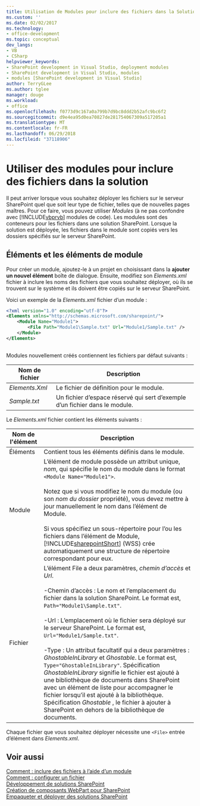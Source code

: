 ```yaml
---
title: Utilisation de Modules pour inclure des fichiers dans la Solution | Microsoft Docs
ms.custom: ''
ms.date: 02/02/2017
ms.technology:
- office-development
ms.topic: conceptual
dev_langs:
- VB
- CSharp
helpviewer_keywords:
- SharePoint development in Visual Studio, deployment modules
- SharePoint development in Visual Studio, modules
- modules [SharePoint development in Visual Studio]
author: TerryGLee
ms.author: tglee
manager: douge
ms.workload:
- office
ms.openlocfilehash: f0773d9c167a0a799b7d9bc8ddd2b52afc9bc6f2
ms.sourcegitcommit: d9e4ea95d0ea70827de281754067309a517205a1
ms.translationtype: MT
ms.contentlocale: fr-FR
ms.lasthandoff: 06/29/2018
ms.locfileid: "37118906"
---
```

# <a name="use-modules-to-include-files-in-the-solution"></a>Utiliser des modules pour inclure des fichiers dans la solution
  Il peut arriver lorsque vous souhaitez déployer les fichiers sur le serveur SharePoint quel que soit leur type de fichier, telles que de nouvelles pages maîtres. Pour ce faire, vous pouvez utiliser *Modules* (à ne pas confondre avec [!INCLUDE[vbprvb](../sharepoint/includes/vbprvb-md.md)] modules de code). Les modules sont des conteneurs pour les fichiers dans une solution SharePoint. Lorsque la solution est déployée, les fichiers dans le module sont copiés vers les dossiers spécifiés sur le serveur SharePoint.  
  
## <a name="module-items-and-elements"></a>Éléments et les éléments de module
 Pour créer un module, ajoutez-le à un projet en choisissant dans la **ajouter un nouvel élément** boîte de dialogue. Ensuite, modifiez son *Elements.xml* fichier à inclure les noms des fichiers que vous souhaitez déployer, où ils se trouvent sur le système et ils doivent être copiés sur le serveur SharePoint.  
  
 Voici un exemple de la *Elements.xml* fichier d’un module :  
  
```xml  
<?xml version="1.0" encoding="utf-8"?>  
<Elements xmlns="http://schemas.microsoft.com/sharepoint/">  
    <Module Name="Module1">  
        <File Path="Module1\Sample.txt" Url="Module1/Sample.txt" />  
    </Module>  
</Elements>  
  
```  
  
 Modules nouvellement créés contiennent les fichiers par défaut suivants :  
  
|Nom de fichier|Description|  
|---------------|-----------------|  
|*Elements.Xml*|Le fichier de définition pour le module.|  
|*Sample.txt*|Un fichier d’espace réservé qui sert d’exemple d’un fichier dans le module.|  
  
 Le *Elements.xml* fichier contient les éléments suivants :  
  
|Nom de l'élément|Description|  
|------------------|-----------------|  
|Éléments|Contient tous les éléments définis dans le module.|  
|Module|L’élément de module possède un attribut unique, *nom*, qui spécifie le nom du module dans le format `<Module Name="Module1">`.<br /><br /> Notez que si vous modifiez le nom du module (ou son *nom du dossier* propriété), vous devez mettre à jour manuellement le nom dans l’élément de Module.<br /><br /> Si vous spécifiez un sous-répertoire pour l’ou les fichiers dans l’élément de Module, [!INCLUDE[sharepointShort](../sharepoint/includes/sharepointshort-md.md)] (WSS) crée automatiquement une structure de répertoire correspondant pour eux.|  
|Fichier|L’élément File a deux paramètres, *chemin d’accès* et *Url*.<br /><br /> -Chemin d’accès : Le nom et l’emplacement du fichier dans la solution SharePoint. Le format est, `Path="Module1\Sample.txt"`.<br /><br /> -Url : L’emplacement où le fichier sera déployé sur le serveur SharePoint. Le format est, `Url="Module1/Sample.txt"`.<br /><br /> -Type : Un attribut facultatif qui a deux paramètres : *GhostableInLibrary* et *Ghostable*. Le format est, `Type="GhostableInLibrary"`. Spécification *GhostableInLibrary* signifie le fichier est ajouté à une bibliothèque de documents dans SharePoint avec un élément de liste pour accompagner le fichier lorsqu’il est ajouté à la bibliothèque. Spécification *Ghostable* , le fichier à ajouter à SharePoint en dehors de la bibliothèque de documents.|  
  
 Chaque fichier que vous souhaitez déployer nécessite une `<File>` entrée d’élément dans *Elements.xml*.  
  
## <a name="see-also"></a>Voir aussi
 [Comment : inclure des fichiers à l’aide d’un module](../sharepoint/how-to-include-files-by-using-a-module.md)   
 [Comment : configurer un fichier](http://go.microsoft.com/fwlink/?LinkID=144271)   
 [Développement de solutions SharePoint](../sharepoint/developing-sharepoint-solutions.md)   
 [Création de composants WebPart pour SharePoint](../sharepoint/creating-web-parts-for-sharepoint.md)   
 [Empaqueter et déployer des solutions SharePoint](../sharepoint/packaging-and-deploying-sharepoint-solutions.md)  
  
